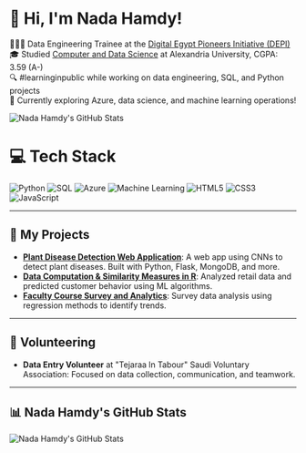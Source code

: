 # 👋 Hi, I'm Nada Hamdy!

👩🏻‍💻 Data Engineering Trainee at the [Digital Egypt Pioneers Initiative (DEPI)](https://www.depi.gov.eg/)<br/>
🎓 Studied [Computer and Data Science](https://www.alexu.edu.eg/) at Alexandria University, CGPA: 3.59 (A-)<br/>
🔍 #learninginpublic while working on data engineering, SQL, and Python projects<br/>
💭 Currently exploring Azure, data science, and machine learning operations!<br/>

<!-- GitHub stats from https://github.com/anuraghazra/github-readme-stats -->
![Nada Hamdy's GitHub Stats](https://github-readme-stats.vercel.app/api?username=nadahamdy217&theme=radical&hide_border=false&include_all_commits=true&count_private=false)


# 💻 Tech Stack
<!-- Badges from https://github.com/Ileriayo/markdown-badges -->
![Python](https://img.shields.io/badge/python-3670A0?style=for-the-badge&logo=python&logoColor=ffdd54)
![SQL](https://img.shields.io/badge/sql-%2307405e.svg?style=for-the-badge&logo=amazon-dynamodb&logoColor=white)
![Azure](https://img.shields.io/badge/azure-%230072C6.svg?style=for-the-badge&logo=microsoft-azure&logoColor=white)
![Machine Learning](https://img.shields.io/badge/Machine%20Learning-%23FF6F00.svg?style=for-the-badge&logo=ai)
![HTML5](https://img.shields.io/badge/html5-%23E34F26.svg?style=for-the-badge&logo=html5&logoColor=white)
![CSS3](https://img.shields.io/badge/css3-%231572B6.svg?style=for-the-badge&logo=css3&logoColor=white)
![JavaScript](https://img.shields.io/badge/javascript-%23323330.svg?style=for-the-badge&logo=javascript&logoColor=%23F7DF1E)<br/>


---

## 🚀 My Projects
- **[Plant Disease Detection Web Application](https://github.com/nadahamdy217/Plant-Disease-Detection)**: A web app using CNNs to detect plant diseases. Built with Python, Flask, MongoDB, and more.
- **[Data Computation & Similarity Measures in R](https://github.com/nadahamdy217/Data-Clustering)**: Analyzed retail data and predicted customer behavior using ML algorithms.
- **[Faculty Course Survey and Analytics](https://github.com/nadahamdy217/University-subjects-opinion-survey-analysis-project)**: Survey data analysis using regression methods to identify trends.

---

## 🌱 Volunteering
- **Data Entry Volunteer** at "Tejaraa ln Tabour" Saudi Voluntary Association: Focused on data collection, communication, and teamwork.

---

## 📊 Nada Hamdy's GitHub Stats
![Nada Hamdy's GitHub Stats](https://github-readme-stats.vercel.app/api/top-langs/?username=nadahamdy217&layout=compact&theme=radical&hide_border=false)<br/>

